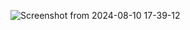 ![Screenshot from 2024-08-10 17-39-12](https://github.com/user-attachments/assets/d2f5f746-e99d-4eae-b8a5-da56d2271ddc)
